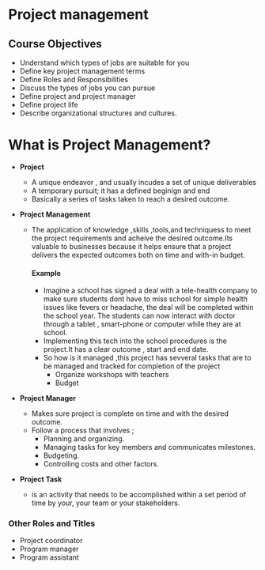 # Project management

## Course Objectives

- Understand which types of jobs are suitable for you
- Define key project management terms
- Define Roles and Responsibilities
- Discuss the types of jobs you can pursue
- Define project and project manager
- Define project life
- Describe organizational structures and cultures.

# What is Project Management?

- **Project**
  - A unique endeavor , and usually incudes a set of unique deliverables
  - A temporary pursuit; it has a defined beginign and end
  - Basically a series of tasks taken to reach a desired outcome.
- **Project Management**

  - The application of knowledge ,skills ,tools,and techniquess to meet the project requirements and acheive the desired outcome.Its valuable to businesses because it helps ensure that a project delivers the expected outcomes both on time and with-in budget.

    #### Example

    - Imagine a school has signed a deal with a tele-health company to make sure students dont have to miss school for simple health issues like fevers or headache, the deal will be completed within the school year. The students can now interact with doctor through a tablet , smart-phone or computer while they are at school.
    - Implementing this tech into the school procedures is the project.It has a clear outcome , start and end date.
    - So how is it managed ,this project has sevveral tasks that are to be managed and tracked for completion of the project
      - Organize workshops with teachers
      - Budget

- **Project Manager**
  - Makes sure project is complete on time and with the desired outcome.
  - Follow a process that involves ;
    - Planning and organizing.
    - Managing tasks for key members and communicates milestones.
    - Budgeting.
    - Controlling costs and other factors.
- **Project Task**
  - is an activity that needs to be accomplished within a set period of time by your, your team or your stakeholders.

### Other Roles and Titles

- Project coordinator
- Program manager
- Program assistant
